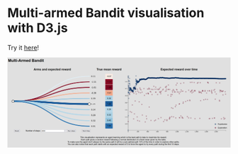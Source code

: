 # Multi-armed Bandit visualisation with D3.js

Try it [here](https://aurel-c.github.io/multi-armed-bandit-d3/)!

![Teaser image](./assets/screen.png)
